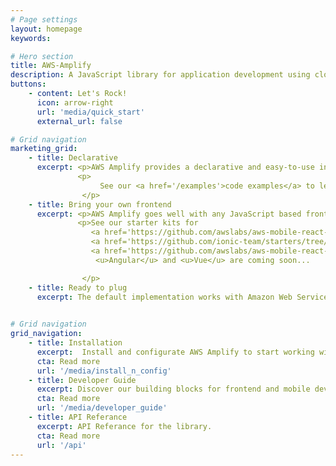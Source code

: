 ```yaml
---
# Page settings
layout: homepage
keywords:

# Hero section
title: AWS-Amplify
description: A JavaScript library for application development using cloud services.
buttons:
    - content: Let's Rock!
      icon: arrow-right
      url: 'media/quick_start'
      external_url: false

# Grid navigation
marketing_grid:
    - title: Declarative
      excerpt: <p>AWS Amplify provides a declarative and easy-to-use interface across different categories of cloud operations.</p>
               <p>
                    See our <a href='/examples'>code examples</a> to learn how you can 'cloud-enable' your app in under 5 minutes.
                </p> 
    - title: Bring your own frontend 
      excerpt: <p>AWS Amplify goes well with any JavaScript based frontend worfklow, and React Native for mobile developers.</p> 
               <p>See our starter kits for  
                  <a href='https://github.com/awslabs/aws-mobile-react-sample'>React JS</a>, 
                  <a href='https://github.com/ionic-team/starters/tree/master/ionic-angular/official/aws'>Ionic</a>, and 
                  <a href='https://github.com/awslabs/aws-mobile-react-native-starter'>React Native</a>.
                   <u>Angular</u> and <u>Vue</u> are coming soon...   

                </p>
    - title: Ready to plug
      excerpt: The default implementation works with Amazon Web Services (AWS), but AWS Amplify is designed to be open and pluggable for any custom backends or services.

      
# Grid navigation
grid_navigation:
    - title: Installation
      excerpt:  Install and configurate AWS Amplify to start working with cloud services.
      cta: Read more
      url: '/media/install_n_config'
    - title: Developer Guide
      excerpt: Discover our building blocks for frontend and mobile developers.
      cta: Read more
      url: '/media/developer_guide'
    - title: API Referance
      excerpt: API Referance for the library.
      cta: Read more
      url: '/api'      
---
```

